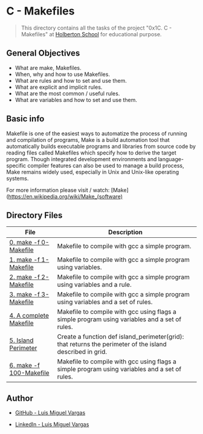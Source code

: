 # C - Makefiles

> This directory contains all the tasks of the project "0x1C. C - Makefiles" at [Holberton School](https://www.holbertonschool.com "Holberton School.") for educational purpose.

## General Objectives

* What are make, Makefiles.
* When, why and how to use Makefiles.
* What are rules and how to set and use them.
* What are explicit and implicit rules.
* What are the most common / useful rules.
* What are variables and how to set and use them.

## Basic info

Makefile is one of the easiest ways to automatize the process of running and compilation of programs, Make is a build automation tool that automatically builds executable programs and libraries from source code by reading files called Makefiles which specify how to derive the target program. Though integrated development environments and language-specific compiler features can also be used to manage a build process, Make remains widely used, especially in Unix and Unix-like operating systems.

For more information please visit / watch: [Make](https://en.wikipedia.org/wiki/Make_(software)

## Directory Files

| **File** | **Description** |
|----------|-----------------|
| [0. make -f 0-Makefile](./0-Makefile) | Makefile to compile with gcc a simple program. |
| [1. make -f 1-Makefile](./1-Makefile) | Makefile to compile with gcc a simple program using variables. |
| [2. make -f 2-Makefile](./2-Makefile) | Makefile to compile with gcc a simple program using variables and a rule. |
| [3. make -f 3-Makefile](./3-Makefile) | Makefile to compile with gcc a simple program using variables and a set of rules. |
| [4. A complete Makefile](./4-Makefile) | Makefile to compile with gcc using flags a simple program using variables and a set of rules. |
| [5. Island Perimeter](./5-island_perimeter.py) | Create a function def island_perimeter(grid): that returns the perimeter of the island described in grid. |
| [6. make -f 100-Makefile](./100-Makefile) | Makefile to compile with gcc using flags a simple program using variables and a set of rules. |


## Author

* [GitHub - Luis Miguel Vargas](https://github.com/luismvargasg)

* [LinkedIn - Luis Miguel Vargas](https://www.linkedin.com/in/luismvargasg/)
